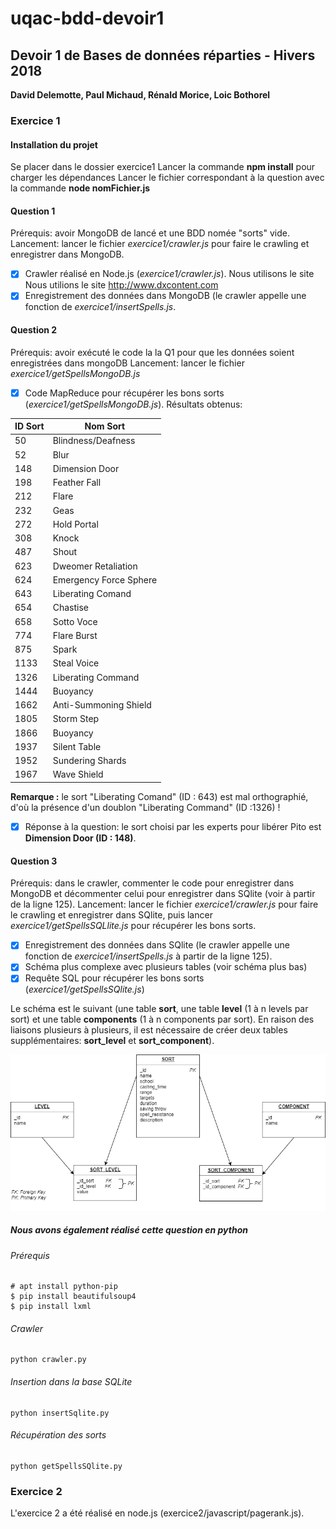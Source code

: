# uqac-bdd-devoir1

<h2>Devoir 1 de Bases de données réparties - Hivers 2018</h2>
<b>David Delemotte, Paul Michaud, Rénald Morice, Loic Bothorel</b>

<h3>Exercice 1</h3>

<h4>Installation du projet</h4>

Se placer dans le dossier exercice1
Lancer la commande <b>npm install</b> pour charger les dépendances
Lancer le fichier correspondant à la question avec la commande <b>node nomFichier.js</b>

<h4>Question 1</h4>

Prérequis: avoir MongoDB de lancé et une BDD nomée "sorts" vide.
Lancement: lancer le fichier <i>exercice1/crawler.js</i> pour faire le crawling et enregistrer dans MongoDB.

- [x] Crawler réalisé en Node.js (<i>exercice1/crawler.js</i>). Nous utilisons le site Nous utilions le site http://www.dxcontent.com
- [x] Enregistrement des données dans MongoDB (le crawler appelle une fonction de <i>exercice1/insertSpells.js</i>.

<h4>Question 2</h4>

Prérequis: avoir exécuté le code la la Q1 pour que les données soient enregistrées dans mongoDB
Lancement: lancer le fichier <i>exercice1/getSpellsMongoDB.js</i>

- [x] Code MapReduce pour récupérer les bons sorts (<i>exercice1/getSpellsMongoDB.js</i>). Résultats obtenus:

| ID Sort | Nom Sort |
| ------- | -------- |
| 50 | Blindness/Deafness |
| 52 | Blur |
| 148 | Dimension Door |
| 198 | Feather Fall |
| 212 | Flare |
| 232 | Geas | Lesser |
| 272 | Hold Portal |
| 308 | Knock |
| 487 | Shout |
| 623 | Dweomer Retaliation |
| 624 | Emergency Force Sphere |
| 643 | Liberating Comand |
| 654 | Chastise |
| 658 | Sotto Voce |
| 774 | Flare Burst |
| 875 | Spark |
| 1133 | Steal Voice |
| 1326 | Liberating Command |
| 1444 | Buoyancy |
| 1662 | Anti-Summoning Shield |
| 1805 | Storm Step |
| 1866 | Buoyancy |
| 1937 | Silent Table |
| 1952 | Sundering Shards |
| 1967 | Wave Shield |

<b>Remarque :</b> le sort "Liberating Comand" (ID : 643) est mal orthographié, d'où la présence d'un doublon "Liberating Command" (ID :1326) !

- [x] Réponse à la question: le sort choisi par les experts pour libérer Pito est <b>Dimension Door (ID : 148)</b>.

<h4>Question 3</h4>

Prérequis: dans le crawler, commenter le code pour enregistrer dans MongoDB et décommenter celui pour enregistrer dans SQlite (voir à partir de la ligne 125).
Lancement: lancer le fichier <i>exercice1/crawler.js</i> pour faire le crawling et enregistrer dans SQlite, puis lancer <i>exercice1/getSpellsSQLlite.js</i> pour récupérer les bons sorts.

- [x] Enregistrement des données dans SQlite (le crawler appelle une fonction de <i>exercice1/insertSpells.js</i> à partir de la ligne 125).
- [x] Schéma plus complexe avec plusieurs tables (voir schéma plus bas)
- [x] Requête SQL pour récupérer les bons sorts (<i>exercice1/getSpellsSQlite.js</i>)

Le schéma est le suivant (une table <b>sort</b>, une table <b>level</b> (1 à n levels par sort) et une table <b>components</b> (1 à n components par sort). En raison des liaisons plusieurs à plusieurs, il est nécessaire de créer deux tables supplémentaires: 
<b>sort_level</b> et <b>sort_component</b>).

![alt text](./img/schemabdd.png)

<h5>Nous avons également réalisé cette question en python</h5>

<h6>Prérequis</h6>

```
# apt install python-pip
$ pip install beautifulsoup4
$ pip install lxml
```

<h6>Crawler</h6>

```
python crawler.py
```

<h6>Insertion dans la base SQLite</h6>

```
python insertSqlite.py
```

<h6>Récupération des sorts</h6>

```
python getSpellsSQlite.py
```


<h3>Exercice 2</h3>

L'exercice 2 a été réalisé en node.js (exercice2/javascript/pagerank.js). 


